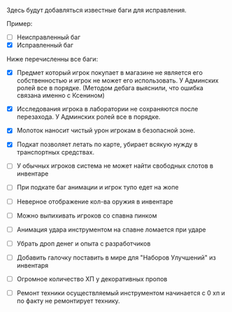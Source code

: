 Здесь будут добавляться известные баги для исправления.

Пример:
- [ ] Неисправленный баг
- [x] Исправленный баг

Ниже перечисленны все баги:
- [x] Предмет который игрок покупает в магазине не является его собственностью и игрок не может его использовать. У Админских ролей все в порядке. (Методом дебага выяснили, что ошибка связана именно с Ксенином)
- [x] Исследования игрока в лаборатории не сохраняются после перезахода. У Админских ролей все в порядке.
- [x] Молоток наносит чистый урон игрокам в безопасной зоне. 
- [x] Подкат позволяет летать по карте, убирает всякую нужду в транспортных средствах.
- [ ] У обычных игроков система не может найти свободных слотов в инвентаре
- [ ] При подкате баг анимации и игрок тупо едет на жопе
- [ ] Неверное отображение кол-ва оружия в инвентаре
- [ ] Можно выпихивать игроков со спавна пинком
- [ ] Анимация удара инструментом на спавне ломается при ударе
- [ ] Убрать дроп денег и опыта с разработчиков
- [ ] Добавить галочку поставить в мире для "Наборов Улучшений" из инвентаря
- [ ] Огромное количество ХП у декоративных пропов
- [ ] Ремонт техники осуществляемый инструментом начинается с 0 хп и по факту не ремонтирует технику.

